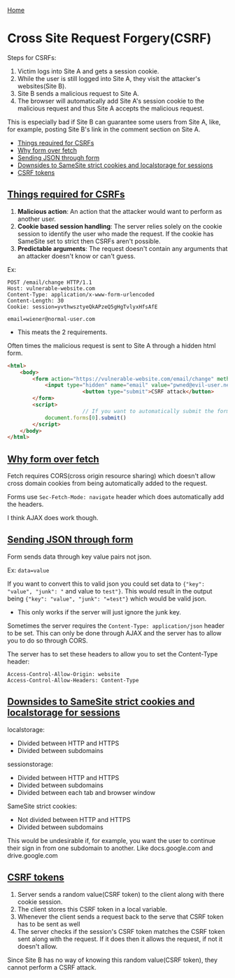 <!--
 * This file is part of RS Cheat Sheets.
 *
 * RS Cheat Sheets is free software: you can redistribute it and/or modify
 * it under the terms of the GNU General Public License as published by
 * the Free Software Foundation, either version 3 of the License, or
 * (at your option) any later version.
 *
 * RS Cheat Sheets is distributed in the hope that it will be useful,
 * but WITHOUT ANY WARRANTY; without even the implied warranty of
 * MERCHANTABILITY or FITNESS FOR A PARTICULAR PURPOSE.  See the
 * GNU General Public License for more details.
 *
 * You should have received a copy of the GNU General Public License
 * along with RS Cheat Sheets. If not, see <https://www.gnu.org/licenses/>.
 */
-->

[Home](../README.md)

# Cross Site Request Forgery(CSRF)

Steps for CSRFs:
1. Victim logs into Site A and gets a session cookie.
1. While the user is still logged into Site A, they visit the attacker's websites(Site B).
1. Site B sends a malicious request to Site A.
1. The browser will automatically add Site A's session cookie to the malicious request and thus Site A accepts the malicious request.

This is especially bad if Site B can guarantee some users from Site A, like, for example, posting Site B's link in the comment section on Site A.

<!-- TOC -->

- [Things required for CSRFs](#things-required-for-csrfs)
- [Why form over fetch](#why-form-over-fetch)
- [Sending JSON through form](#sending-json-through-form)
- [Downsides to SameSite strict cookies and localstorage for sessions](#downsides-to-samesite-strict-cookies-and-localstorage-for-sessions)
- [CSRF tokens](#csrf-tokens)

<!-- /TOC -->

## [Things required for CSRFs](#cross-site-request-forgerycsrf)
1. **Malicious action**: An action that the attacker would want to perform as another user.
1. **Cookie based session handling**: The server relies solely on the cookie session to identify the user who made the request. If the cookie has SameSite set to strict then CSRFs aren't possible.
1. **Predictable arguments**: The request doesn't contain any arguments that an attacker doesn't know or can't guess.

Ex:
```
POST /email/change HTTP/1.1
Host: vulnerable-website.com
Content-Type: application/x-www-form-urlencoded
Content-Length: 30
Cookie: session=yvthwsztyeQkAPzeQ5gHgTvlyxHfsAfE

email=wiener@normal-user.com
```
- This meats the 2 requirements.

Often times the malicious request is sent to Site A through a hidden html form.
```html
<html>
    <body>
        <form action="https://vulnerable-website.com/email/change" method="POST">
            <input type="hidden" name="email" value="pwned@evil-user.net" />
						<button type="submit">CSRF attack</button>
        </form>
        <script>
						// If you want to automatically submit the form on page load.
            document.forms[0].submit()
        </script>
    </body>
</html>
```

## [Why form over fetch](#cross-site-request-forgerycsrf)
Fetch requires CORS(cross origin resource sharing) which doesn't allow cross domain cookies from being automatically added to the request.

Forms use `Sec-Fetch-Mode: navigate` header which does automatically add the headers.

I think AJAX does work though.

## [Sending JSON through form](#cross-site-request-forgerycsrf)
Form sends data through key value pairs not json.

Ex: `data=value`

If you want to convert this to valid json you could set data to `{"key": "value", "junk": "` and value to `test"}`. This would result in the output being `{"key": "value", "junk": "=test"}` which would be valid json.
- This only works if the server will just ignore the junk key.

Sometimes the server requires the `Content-Type: application/json` header to be set. This can only be done through AJAX and the server has to allow you to do so through CORS.

The server has to set these headers to allow you to set the Content-Type header:
```
Access-Control-Allow-Origin: website
Access-Control-Allow-Headers: Content-Type
```

## [Downsides to SameSite strict cookies and localstorage for sessions](#cross-site-request-forgerycsrf)
localstorage:
- Divided between HTTP and HTTPS
- Divided between subdomains

sessionstorage:
- Divided between HTTP and HTTPS
- Divided between subdomains
- Divided between each tab and browser window

SameSite strict cookies:
- Not divided between HTTP and HTTPS
- Divided between subdomains

This would be undesirable if, for example, you want the user to continue their sign in from one subdomain to another. Like docs.google.com and drive.google.com

## [CSRF tokens](#cross-site-request-forgerycsrf)
1. Server sends a random value(CSRF token) to the client along with there cookie session.
1. The client stores this CSRF token in a local variable.
1. Whenever the client sends a request back to the serve that CSRF token has to be sent as well
1. The server checks if the session's CSRF token matches the CSRF token sent along with the request. If it does then it allows the request, if not it doesn't allow.

Since Site B has no way of knowing this random value(CSRF token), they cannot perform a CSRF attack.